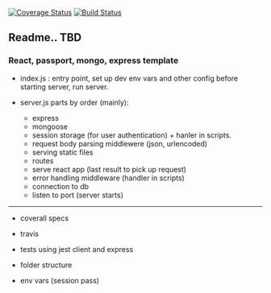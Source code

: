 [![Coverage Status](https://coveralls.io/repos/github/ronerlih/passport-express-mongo-react-box/badge.svg?branch=master)](https://coveralls.io/github/ronerlih/passport-express-mongo-react-box?branch=master)
[![Build Status](https://api.travis-ci.com/ronerlih/passport-express-mongo-react-box.svg?branch=master)](https://coveralls.io/github/ronerlih/passport-express-mongo-react-box?branch=master)

## Readme.. TBD

### React, passport, mongo, express template

* index.js : entry point, set up dev env vars and other config before starting server, run server.

* server.js parts by order (mainly):
   * express
   * mongoose 
   * session storage (for user authentication) + hanler in scripts.
   * request body parsing middlewere (json, urlencoded)
   * serving static files
   * routes
   * serve react app (last result to pick up request)
   * error handling middleware (handler in scripts)
   * connection to db
   * listen to port (server starts)

<hr />

  * coverall specs 

  * travis

  * tests using jest client and express

  * folder structure

  * env vars (session pass)
